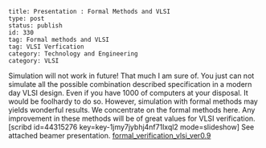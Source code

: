 ~~~~ 
title: Presentation : Formal Methods and VLSI
type: post
status: publish
id: 330
tag: Formal methods and VLSI
tag: VLSI Verfication
category: Technology and Engineering
category: VLSI
~~~~

Simulation will not work in future! That much I am sure of. You just can
not simulate all the possible combination described specification in a
modern day VLSI design. Even if you have 1000 of computers at your
disposal. It would be foolhardy to do so. However, simulation with
formal methods may yields wonderful results. We concentrate on the
formal methods here. Any improvement in these methods will be of great
values for VLSI verification. [scribd id=44315276
key=key-1jmy7jybhj4nf71lxql2 mode=slideshow] See attached beamer
presentation.
[formal\_verification\_vlsi\_ver0.9](http://dilawarnotes.files.wordpress.com/2010/11/formal_verification1.pdf)
